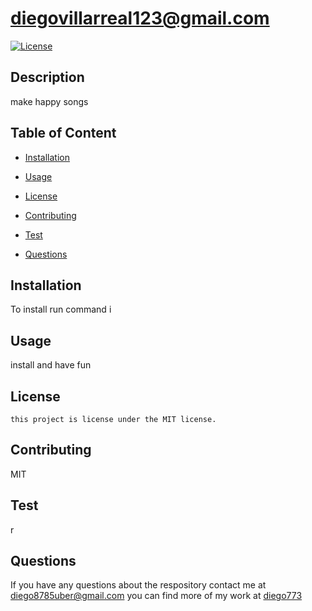 # diegovillarreal123@gmail.com
[![License](https://img.shields.io/badge/License-MIT-blue.svg)](https://opensource.org/licenses/MIT)  

## Description
make happy songs

## Table of Content
* [Installation](#installation)
* [Usage](#usage)

* [License](#license)

* [Contributing](#contributing)
* [Test](#test)
* [Questions](#questions)

## Installation 
To install run command i

## Usage
install and have fun

## License 
    this project is license under the MIT license.

## Contributing 
MIT

## Test
r

## Questions
If you have any questions about the respository contact me at diego8785uber@gmail.com
you can find more of my work at [diego773](https://github.com/diego773)

